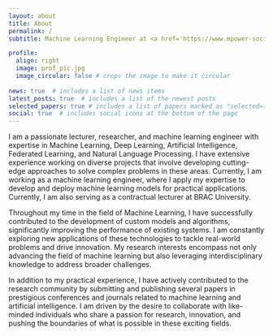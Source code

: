 ```yaml
---
layout: about
title: About
permalink: /
subtitle: Machine Learning Engineer at <a href='https://www.mpower-social.com/'>mPower Social Enterprises Ltd.</a> <br> Adjunct Lecturer at <a href='https://www.bracu.ac.bd'>BRAC University</a>

profile:
  align: right
  image: prof_pic.jpg
  image_circular: false # crops the image to make it circular
  
news: true  # includes a list of news items
latest_posts: true  # includes a list of the newest posts
selected_papers: true # includes a list of papers marked as "selected={true}"
social: true  # includes social icons at the bottom of the page
---
```

I am a passionate lecturer, researcher, and machine learning engineer with expertise in Machine Learning, Deep Learning, Artificial Intelligence, Federated Learning, and Natural Language Processing. I have extensive experience working on diverse projects that involve developing cutting-edge approaches to solve complex problems in these areas. Currently, I am working as a machine learning engineer, where I apply my expertise to develop and deploy machine learning models for practical applications. Currently, I am also serving as a contractual lecturer at BRAC University.

Throughout my time in the field of Machine Learning, I have successfully contributed to the development of custom models and algorithms, significantly improving the performance of existing systems. I am constantly exploring new applications of these technologies to tackle real-world problems and drive innovation. My research interests encompass not only advancing the field of machine learning but also leveraging interdisciplinary knowledge to address broader challenges.

In addition to my practical experience, I have actively contributed to the research community by submitting and publishing several papers in prestigious conferences and journals related to machine learning and artificial intelligence. I am driven by the desire to collaborate with like-minded individuals who share a passion for research, innovation, and pushing the boundaries of what is possible in these exciting fields.
